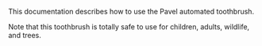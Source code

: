 This documentation describes how to use the Pavel automated toothbrush.

Note that this toothbrush is totally safe to use for children, adults,  wildlife, and trees.
